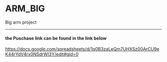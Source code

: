# ARM_BIG
Big arm project

***

#### the Puschase link can be found in the link below

<https://docs.google.com/spreadsheets/d/1q0B3zaLeQm7UHXSz00ArCU9eK44rYdV4rx0NSdrWl3Y/edit#gid=0>
